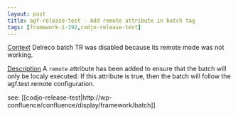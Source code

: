 ```yaml
---
layout: post
title: agf-release-test - Add remote attribute in batch tag
tags: [framework-1-192,codjo-release-test]
---
```

<u>Context</u>
Delreco batch TR was disabled because its remote mode was not working.

<u>Description</u>
A ```remote``` attribute has been added to ensure that the batch will only be localy executed.
If this attribute is true, then the batch will follow the agf.test.remote configuration.

see: [[codjo-release-test|http://wp-confluence/confluence/display/framework/batch]]